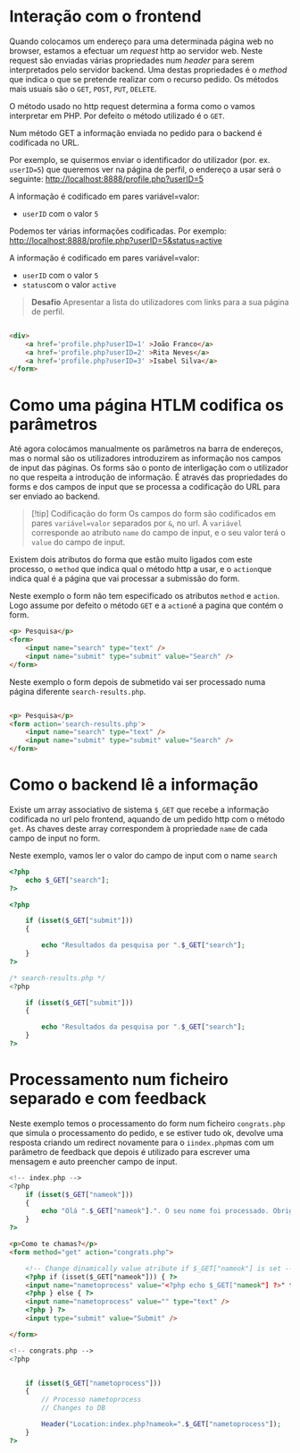 
# Interação com o frontend

Quando colocamos um endereço para uma determinada página web no browser, estamos a efectuar um *request* http ao servidor web. Neste request são enviadas várias propriedades num *header* para serem interpretados pelo servidor backend. Uma destas propriedades é o *method* que indica o que se pretende realizar com o recurso pedido. Os métodos mais usuais são o `GET`, `POST`, `PUT`, `DELETE`.

O método usado no http request determina a forma como o vamos interpretar em PHP. Por defeito o método utilizado é o `GET`.

Num método GET a informação enviada no pedido para o backend é codificada no URL.

Por exemplo, se quisermos enviar o identificador do utilizador (por. ex. `userID=5`) que queremos ver na página de perfil, o endereço a usar será o seguinte:
<http://localhost:8888/profile.php?userID=5>

A informação é codificado em pares variável=valor: 
- `userID` com o valor `5`

Podemos ter várias informações codificadas. Por exemplo:
<http://localhost:8888/profile.php?userID=5&status=active>

A informação é codificado em pares variável=valor: 
- `userID` com o valor `5`
- `status`com o valor `active`

> **Desafio**
> Apresentar a lista do utilizadores com links para a sua página de perfil.


```html

<div>
	<a href='profile.php?userID=1' >João Franco</a>
	<a href='profile.php?userID=2' >Rita Neves</a>
	<a href='profile.php?userID=3' >Isabel Silva</a>
</form>

```


# Como uma página HTLM codifica os parâmetros

Até agora colocámos manualmente os parâmetros na barra de endereços, mas o normal são os utilizadores introduzirem as informação nos campos de input das páginas.
Os forms são o ponto de interligação com o utilizador no que respeita a introdução de informação. É através das propriedades do forms e dos campos de input que se processa a codificação do URL para ser enviado ao backend.

>[!tip] Codificação do form
>Os campos do form são codificados em pares `variável=valor` separados por `&`, no url. A `variável` corresponde ao atributo `name` do campo de input, e o seu valor terá o `value` do campo de input.

Existem dois atributos do forma que estão muito ligados com este processo, o `method` que indica qual o método http a usar, e o `action`que indica qual é a página que vai processar a submissão do form.

Neste exemplo o form não tem especificado os atributos `method` e `action`. Logo assume por defeito o método `GET` e a `action`é a pagina que contém o form.
```html
<p> Pesquisa</p>
<form>
	<input name="search" type="text" />
	<input name="submit" type="submit" value="Search" />
</form>
```

Neste exemplo o form depois de submetido vai ser processado numa página diferente `search-results.php`.
```html

<p> Pesquisa</p>
<form action='search-results.php'>
	<input name="search" type="text" />
	<input name="submit" type="submit" value="Search" />
</form>
```

# Como o backend lê a informação

Existe um array associativo de sistema `$_GET` que recebe a informação codificada no url pelo frontend, aquando de um pedido http com o método `get`.
As chaves deste array correspondem à propriedade `name` de cada  campo de input no form.

Neste exemplo, vamos ler o valor do campo de input com o name `search`
```php
<?php 
	echo $_GET["search"];
?>
```


```php
<?php 

	if (isset($_GET["submit"]))
	{

		echo "Resultados da pesquisa por ".$_GET["search"];
	}
?>
```


```php
/* search-results.php */
<?php 

	if (isset($_GET["submit"]))
	{

		echo "Resultados da pesquisa por ".$_GET["search"];
	}
?>
```



# Processamento num ficheiro separado e com feedback

Neste exemplo temos o processamento do form num ficheiro `congrats.php` que simula o processamento do pedido, e se estiver tudo ok, devolve uma resposta criando um redirect novamente para o `iindex.php`mas com um parâmetro de feedback que depois é utilizado para escrever uma mensagem e auto preencher campo de input. 
```php
<!-- index.php -->
<?php 
	if (isset($_GET["nameok"]))
	{
		echo "Olá ".$_GET["nameok"].". O seu nome foi processado. Obrigado.";
	}
?>
```
```html
<p>Como te chamas?</p>
<form method="get" action="congrats.php">

	<!-- Change dinamically value atribute if $_GET["nameok"] is set -->
	<?php if (isset($_GET["nameok"])) { ?>
	<input name="nametoprocess" value="<?php echo $_GET["nameok"] ?>" type="text" />
	<?php } else { ?>
	<input name="nametoprocess" value="" type="text" />
	<?php } ?>
	<input type="submit" value="Submit" />

</form>
```

```php
<!-- congrats.php -->
<?php 


	if (isset($_GET["nametoprocess"]))
	{
		// Processo nametoprocess
		// Changes to DB

		Header("Location:index.php?nameok=".$_GET["nametoprocess"]);
	}
?>
```


